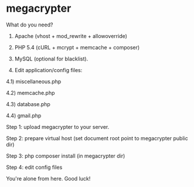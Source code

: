 megacrypter
===========

What do you need?


1) Apache (vhost + mod_rewrite + allowoverride)

2) PHP 5.4 (cURL + mcrypt + memcache + composer)

3) MySQL (optional for blacklist).

4) Edit application/config files: 

4.1) miscellaneous.php

4.2) memcache.php

4.3) database.php

4.4) gmail.php

Step 1: upload megacrypter to your server.

Step 2: prepare virtual host (set document root point to megacrypter public dir)

Step 3: php composer install (in megacrypter dir)

Step 4: edit config files

You're alone from here. Good luck!
